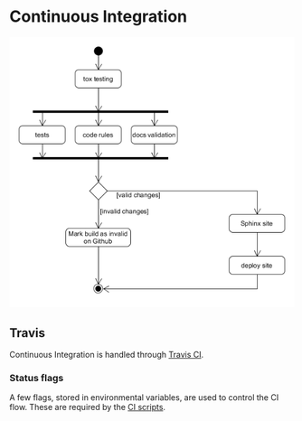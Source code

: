 # Continuous Integration

![](../.gitbook/assets/ci_python_activity.png)

## Travis

Continuous Integration is handled through [Travis CI](https://travis-ci.org/).

### Status flags

A few flags, stored in environmental variables, are used to control the CI flow. These are required by the [CI scripts](https://github.com/Bernardo-MG/ci-shell-scripts).

